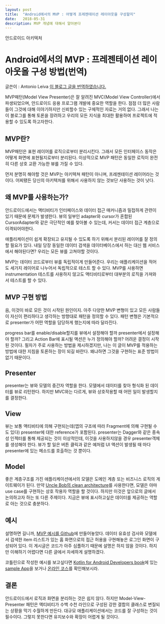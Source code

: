```yaml
---
layout: post
title:  "Android에서의 MVP : 어떻게 프레젠테이션 레이아웃을 구성할지"
date:   2018-05-31
description: MVP 개념에 대해서 알아본다
---
```

<p class="intro"><span class="dropcap">안</span>드로이드 아키텍처</p>

# Android에서의 MVP : 프레젠테이션 레이아웃을 구성 방법(번역)

글쓴이 : Antonio Leiva
[이 블로그 글을 번역하였습니다.](https://antonioleiva.com/mvp-android/)


MVP패턴(Model View Presenter)은 잘 알려진 MVC(Model View Controller)에서 파생되었으며, 안드로이드 응용 프로그램 개발에 중요한 역할을 한다. 점점 더 많은 사람들이 그것에 대해 이야기하지만 신뢰할수 있는 구체적인 자료는 거의 없다. 그래서 나는 이 블로그를 통해 토론을 장려하고 우리의 모든 지식을 최대한 활용하여 프로젝트에 적용할 수 있도록 하고자한다.

## MVP란?
MVP패턴은 표현 레이어를 로직으로부터 분리시킨다. 그래서 모든 인터페이스 동작은 어떻게 화면에 표현될지로부터 분리된다. 이상적으로 MVP 패턴은 동일한 로직이 완전히 다른 상호 교환 가능한 뷰를 가질 수 있다.

먼저 분명히 해야할 것은 MVP는 아키텍쳐 패턴이 아니며, 프레젠테이션 레이어라는 것이다. 어찌됐든 당신의 아키텍처를 위해서 사용하지 않는 것보단 사용하는 것이 낫다.

## 왜 MVP를 사용하는가?
안드로이드에서는 액티비티가 인터페이스와 데이터 접근 매커니즘과 밀접하게 관련이 있기 때문에 문제가 발생한다. 뷰의 일부인 adapter와 cursor가 혼합된 CursorAdapter와 같은 극단적인 예를 찾아볼 수 있는데, 커서는 데이터 접근 계층으로 이격되어야한다.

애플리케이션이 쉽게 확장되고 유지될 수 있도록 하기 위해서 분리된 레이어를 잘 정의할 필요가 있다. 내일 당장 동일한 데이터 검색을 데이터베이스에서 하는 대신 웹 서비스에서 해야된다면? 우리는 모든 뷰를 고쳐야할 것이다.

MVP는 데이터 코드로부터 뷰를 독립적이게 만들어준다. 우리는 애플리케이션을 적어도 세가지 레이어로 나누어서 독립적으로 테스트 할 수 있다. MVP를 사용하면 instrumentation 테스트를 사용하지 않고도 액티비티로부터 대부분의 로직을 가져와서 테스트를 할 수 있다.

## MVP 구현 방법
음, 이것이 바로 모든 것이 시작된 원인이지. 아주 다양한 MVP 변형이 있고 모든 사람들이 자신이 편리하다고 생각하는 방향대로 패턴을 정의할 수 있다. 패턴 변형은 기본적으로 presenter가 어떤 역할을 담당하게 했는지에 따라 달라진다.

progress bar를 enable/disable할지를 뷰에서 설정해야 할까 presenter에서 설정해야 할까? 그리고 Action Bar에 표시될 액션은 누가 정의해야 할까? 어려운 결정이 시작된 것이다. 필자가 주로 사용하는 방법을 제시하겠지만, 나는 이 글이 MVP를 적용하는 방법에 대한 지침을 토론하는 장이 되길 바란다. 왜냐하면 그것을 구현하는 표준 방법이 없기 때문이다.

## Presenter
presenter는 뷰와 모델의 중간자 역할을 한다. 모델에서 데이터를 찾아 형식화 된 데이터를 뷰로 리턴한다. 하지만 MVC와는 다르게, 뷰와 상호작용할 때 어떤 일이 발생할지를 결정한다.

## View
뷰는 보통 액티비티에 의해 구현되는데(앱의 구조에 따라 Fragment에 의해 구현될 수도 있다) presenter에 대한 reference가 포함된다. presenter는 Dagger와 같은 종속성 인젝터를 통해 제공되는 것이 이상적인데, 이것을 사용하지않을 경우 presenter객체를 생성해야 한다. 뷰가 할 일은 버튼 클릭과 같은 예처럼 UI 액션이 발생될 때 마다 presenter에 있는 메소드를 호출하는 것 뿐이다.

## Model
좋은 계층구조를 가진 애플리케이션에서의 모델은 도메인 계층 또는 비즈니스 로직의 게이트웨이가 된다. 만약 [Uncle Bob의 clean architecture](https://8thlight.com/blog/uncle-bob/2012/08/13/the-clean-architecture.html)를 사용한다면, 모델은 아마 use case를 구현하는 상호 작용자 역할을 할 것이다. 하지만 이것은 앞으로의 글에서 논의하고자 하는 또 다른 주제이다. 지금은 뷰에 표시하고싶은 데이터를 제공하는 역할로 아는 것으로 충분하다.

## 예시
설명하면 길니까, [MVP 예시를 Github](https://github.com/antoniolg/androidmvp)에 만들어놓았다. 데이터 유효성 검사와 모델에서 검색한 item 리스트가 있는 홈 화면으로의 접근 허용을 구현해놓은 로그인 화면이 구성되어 있다. 이 게시글은 코드가 아주 심플하기 때문에 설명은 하지 않을 것이다. 하지만 이해하기 어렵다면 다른 글에서 자세하게 설명하겠다.

코틀린으로 작성한 예시를 보고싶다면 [Kotlin for Android Developers book](https://antonioleiva.com/kotlin-android-developers-book/)에 있는 [sample App](https://github.com/antoniolg/Kotlin-for-Android-Developers)을 보거나 [온라인 코스](https://antonioleiva.com/online-course/)를 확인해보시라.

## 결론
안드로이드에서 로직과 화면을 분리하는 것은 쉽지 않다. 하지만 Model-View-Presenter 패턴은 액티비티가 수백 수천 라인으로 구성된 강한 결합의 클래스로 변질되는 상황을 막기 수월하게 만든다. 대규모 애플리케이션에서는 코드를 잘 구성하는 것이 필수이다. 그렇지 못한다면 유지보수와 확장이 어렵게 될 것이다.